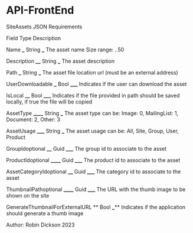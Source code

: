 # API-FrontEnd

SiteAssets JSON Requirements

Field Type Description

Name **************\_************** String ******\_****** The asset name Size range: ..50

Description **********\_\_********** String ******\_****** The asset description

Path **************\_************** String ******\_****** The asset file location url (must be an external address)

UserDownloadable ********\_******** Bool ******\_\_\_****** Indicates if the user can download the asset

IsLocal ************\_\_************ Bool ******\_\_\_****** Indicates if the file provided in path should be saved locally, if true the file will be copied

AssetType **********\_\_\_\_********** String ******\_****** The asset type can be: Image: 0, MailingList: 1, Document: 2, Other: 3

AssetUsage **********\_\_\_********** String ******\_****** The asset usage can be: All, Site, Group, User, Product

GroupIdoptional ********\_\_******** Guid ******\_\_\_****** The group id to associate to the asset

ProductIdoptional ******\_\_\_\_****** Guid ******\_\_\_****** The product id to associate to the asset

AssetCategoryIdoptional ****\_\_**** Guid ******\_\_\_****** The category id to associate to the asset

ThumbnailPathoptional ****\_\_\_\_**** Guid ******\_\_\_****** The URL with the thumb image to be shown on the site

GenerateThumbnailForExternalURL ** Bool ******\_******** Indicates if the application should generate a thumb image

Author: Robin Dickson 2023
